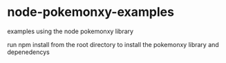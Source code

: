 node-pokemonxy-examples
=======================

examples using the node pokemonxy library

run npm install from the root directory to install the pokemonxy library and depenedencys
